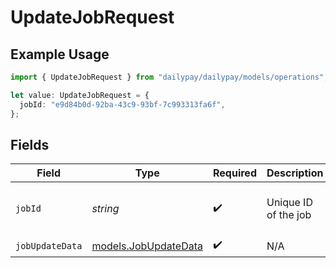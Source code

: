 # UpdateJobRequest

## Example Usage

```typescript
import { UpdateJobRequest } from "dailypay/dailypay/models/operations";

let value: UpdateJobRequest = {
  jobId: "e9d84b0d-92ba-43c9-93bf-7c993313fa6f",
};
```

## Fields

| Field                                                 | Type                                                  | Required                                              | Description                                           | Example                                               |
| ----------------------------------------------------- | ----------------------------------------------------- | ----------------------------------------------------- | ----------------------------------------------------- | ----------------------------------------------------- |
| `jobId`                                               | *string*                                              | :heavy_check_mark:                                    | Unique ID of the job                                  | e9d84b0d-92ba-43c9-93bf-7c993313fa6f                  |
| `jobUpdateData`                                       | [models.JobUpdateData](../../models/jobupdatedata.md) | :heavy_check_mark:                                    | N/A                                                   |                                                       |